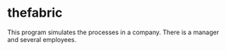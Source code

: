 thefabric
=========

This program simulates the processes in a company. There is a manager and several employees.
